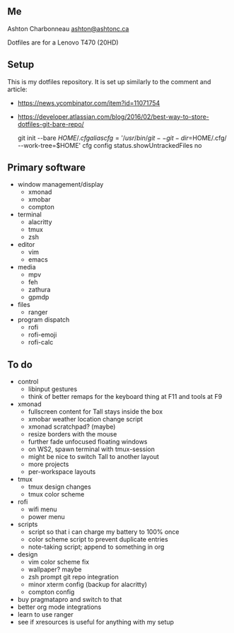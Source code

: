 ## Me

Ashton Charbonneau
ashton@ashtonc.ca

Dotfiles are for a Lenovo T470 (20HD)

## Setup

This is my dotfiles repository. It is set up similarly to the comment and article:
- https://news.ycombinator.com/item?id=11071754
- https://developer.atlassian.com/blog/2016/02/best-way-to-store-dotfiles-git-bare-repo/

    git init --bare $HOME/.cfg
    alias cfg='/usr/bin/git --git-dir=$HOME/.cfg/ --work-tree=$HOME'
    cfg config status.showUntrackedFiles no

## Primary software

- window management/display
	- xmonad
	- xmobar
	- compton
- terminal
	- alacritty
	- tmux
	- zsh
- editor
	- vim
	- emacs
- media
	- mpv
	- feh
	- zathura
	- gpmdp
- files
	- ranger
- program dispatch
	- rofi
	- rofi-emoji
	- rofi-calc

## To do

- control
	- libinput gestures
	- think of better remaps for the keyboard thing at F11 and tools at F9
- xmonad
	- fullscreen content for Tall stays inside the box
	- xmobar weather location change script
	- xmonad scratchpad? (maybe)
	- resize borders with the mouse
	- further fade unfocused floating windows
	- on WS2, spawn terminal with tmux-session
	- might be nice to switch Tall to another layout
	- more projects
	- per-workspace layouts
- tmux
	- tmux design changes
	- tmux color scheme
- rofi
	- wifi menu
	- power menu
- scripts
	- script so that i can charge my battery to 100% once
	- color scheme script to prevent duplicate entries
	- note-taking script; append to something in org
- design
	- vim color scheme fix
	- wallpaper? maybe
	- zsh prompt git repo integration
	- minor xterm config (backup for alacritty)
	- compton config
- buy pragmatapro and switch to that
- better org mode integrations
- learn to use ranger
- see if xresources is useful for anything with my setup

